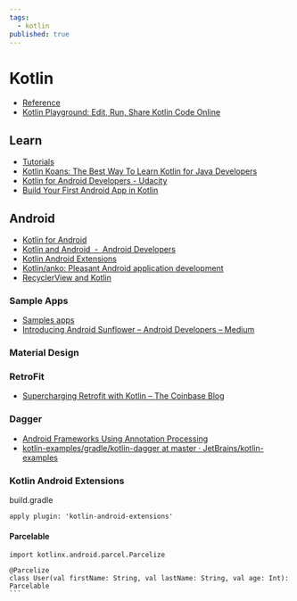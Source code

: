 ```yaml
---
tags:
  - kotlin
published: true
---
```


# Kotlin

* [Reference](https://kotlinlang.org/docs/reference/)
* [Kotlin Playground: Edit, Run, Share Kotlin Code Online](https://play.kotlinlang.org/)


## Learn

* [Tutorials](https://kotlinlang.org/docs/tutorials/)
* [Kotlin Koans: The Best Way To Learn Kotlin for Java Developers](https://play.kotlinlang.org/koans/overview)
* [Kotlin for Android Developers - Udacity](https://eu.udacity.com/course/kotlin-for-android-developers--ud888)
* [Build Your First Android App in Kotlin](https://codelabs.developers.google.com/codelabs/build-your-first-android-app-kotlin/index.html#0)

## Android

* [Kotlin for Android](https://kotlinlang.org/docs/reference/android-overview.html)
* [Kotlin and Android  -  Android Developers](https://developer.android.com/kotlin/)
* [Kotlin Android Extensions](https://kotlinlang.org/docs/tutorials/android-plugin.html)
* [Kotlin/anko: Pleasant Android application development](https://github.com/Kotlin/anko)
* [RecyclerView and Kotlin](https://medium.com/redso/trap-in-kotlin-android-extensions-d07be00759fa)




### Sample Apps
* [Samples apps](https://developer.android.com/samples/?language=kotlin)
* [Introducing Android Sunflower – Android Developers – Medium](https://medium.com/androiddevelopers/introducing-android-sunflower-e421b43fe0c2)


### Material Design

 

### RetroFit

* [Supercharging Retrofit with Kotlin – The Coinbase Blog](https://blog.coinbase.com/supercharging-retrofit-with-kotlin-f01096ad8aa7)

### Dagger

* [Android Frameworks Using Annotation Processing](https://kotlinlang.org/docs/tutorials/android-frameworks.html#dagger)
* [kotlin-examples/gradle/kotlin-dagger at master · JetBrains/kotlin-examples](https://github.com/JetBrains/kotlin-examples/tree/master/gradle/kotlin-dagger)

### Kotlin Android Extensions

build.gradle
```
apply plugin: 'kotlin-android-extensions'
```

#### Parcelable 

````
import kotlinx.android.parcel.Parcelize

@Parcelize
class User(val firstName: String, val lastName: String, val age: Int): Parcelable
```
